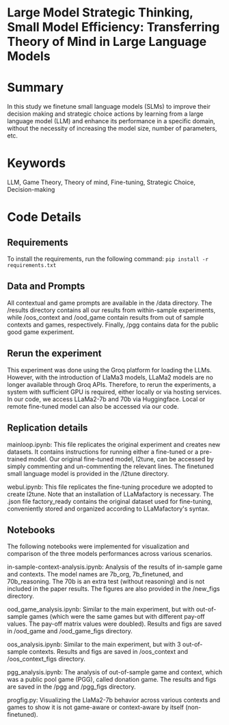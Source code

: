 # Large Model Strategic Thinking, Small Model Efficiency: Transferring Theory of Mind in Large Language Models

# Summary
In this study we finetune small language models (SLMs) to improve their decision making and strategic choice actions by learning from a large language model (LLM) and enhance its performance in a specific domain, without the necessity of increasing the model size, number of parameters, etc.

# Keywords
LLM, Game Theory, Theory of mind, Fine-tuning, Strategic Choice, Decision-making

# Code Details
## Requirements
To install the requirements, run the following command:
```pip install -r requirements.txt```

## Data and Prompts
All contextual and game prompts are available in the /data directory. The /results directory contains all our results from within-sample experiments, while /oos_context and /ood_game contain results from out of sample contexts and games, respectively. Finally, /pgg contains data for the public good game experiment.  

## Rerun the experiment
This experiment was done using the Groq platform for loading the LLMs. However, with the introduction of LlaMa3 models, LLaMa2 models are no longer available through Groq APIs. Therefore, to rerun the experiments, a system with sufficient GPU is required, either locally or via hosting services. In our code, we access LLaMa2-7b and 70b via Huggingface. Local or remote fine-tuned model can also be accessed via our code.  

## Replication details
mainloop.ipynb: This file replicates the original experiment and creates new datasets. It contains instructions for running either a fine-tuned or a pre-trained model. Our original fine-tuned model, l2tune, can be accessed by simply commenting and un-commenting the relevant lines. The finetuned small language model is provided in the /l2tune directory.

webul.ipynb: This file replicates the fine-tuning procedure we adopted to create l2tune. Note that an installation of LLaMafactory is necessary. The .json file factory_ready contains the original dataset used for fine-tuning, conveniently stored and organized according to LLaMafactory's syntax.

## Notebooks
The following notebooks were implemented for visualization and comparison of the three models performances across various scenarios.

in-sample-context-analysis.ipynb: Analysis of the results of in-sample game and contexts. The model names are 7b_org, 7b_finetuned, and 70b_reasoning. The 70b is an extra test (without reasoning) and is not included in the paper results. The figures are also provided in the /new_figs directory.

ood_game_analysis.ipynb: Similar to the main experiment, but with out-of-sample games (which were the same games but with different pay-off values. The pay-off matrix values were doubled). Results and figs are saved in /ood_game and /ood_game_figs directory.

oos_analysis.ipynb: Similar to the main experiment, but with 3 out-of-sample contexts. Results and figs are saved in /oos_context and /oos_context_figs directory.

pgg_analysis.ipynb: The analysis of out-of-sample game and context, which was a public pool game (PGG), called donation game. The results and figs are saved in the /pgg and /pgg_figs directory.

progfig.py: Visualizing the LlaMa2-7b behavior across various contexts and games to show it is not game-aware or context-aware by itself (non-finetuned).